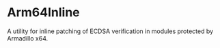 # Arm64Inline
A utility for inline patching of ECDSA verification in modules protected by Armadillo x64.
